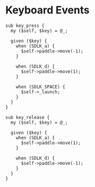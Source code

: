 # Keyboard Events

    sub key_press {
      my ($self, $key) = @_;

      given ($key) {
        when (SDLK_a) {
          $self->paddle->move(-1);
        }

        when (SDLK_d) {
          $self->paddle->move(1);
        }

        when (SDLK_SPACE) {
          $self->_launch;
        }
      }
    }

    sub key_release {
      my ($self, $key) = @_;

      given ($key) {
        when (SDLK_a) {
          $self->paddle->move(1);
        }

        when (SDLK_d) {
          $self->paddle->move(-1);
        }
      }
    }

